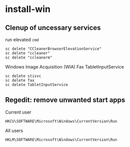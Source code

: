 # install-win

## Clenup of uncessary services
run elevated `cmd`
```
sc delete "CCleanerBrowserElevationService"
sc delete "ccleaner"
sc delete "ccleanerm"
```

Windows Image Acquisition (WIA)
Fax
TabletInputService
``` 
sc delete stisvc
sc delete fax
sc delete TabletInputService
```

## Regedit: remove unwanted start apps
Current user
```
HKCU\SOFTWARE\Microsoft\Windows\CurrentVersion\Run
```
All users
```
HKLM\SOFTWARE\Microsoft\Windows\CurrentVersion\Run
```

